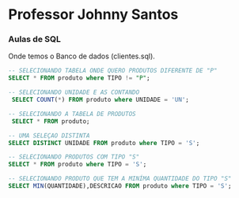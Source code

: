 

# Professor Johnny Santos

<h3> Aulas de SQL </h3>

Onde temos o Banco de dados (clientes.sql).

```sql
-- SELECIONANDO TABELA ONDE QUERO PRODUTOS DIFERENTE DE "P" 
SELECT * FROM produto where TIPO != "P";

-- SELECIONANDO UNIDADE E AS CONTANDO
 SELECT COUNT(*) FROM produto where UNIDADE = 'UN';

-- SELECIONANDO A TABELA DE PRODUTOS
 SELECT * FROM produto;

-- UMA SELEÇAO DISTINTA 
SELECT DISTINCT UNIDADE FROM produto where TIPO = 'S';

-- SELECIONANDO PRODUTOS COM TIPO "S" 
SELECT * FROM produto where TIPO = 'S';

-- SELECIONANDO PRODUTO QUE TEM A MINÍMA QUANTIDADE DO TIPO "S" 
SELECT MIN(QUANTIDADE),DESCRICAO FROM produto where TIPO = 'S'; 

```



